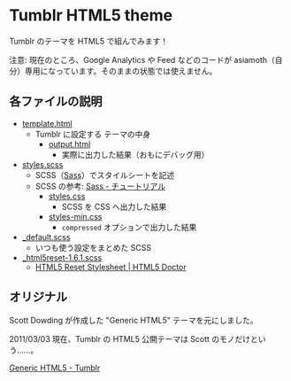 # Tumblr HTML5 theme

Tumblr のテーマを HTML5 で組んでみます！

注意: 現在のところ、Google Analytics や Feed などのコードが asiamoth（自分）専用になっています。そのままの状態では使えません。

## 各ファイルの説明

* <a href="https://github.com/asiamoth/Tumblr-HTML5-theme/blob/master/template.html">template.html</a>
    * Tumblr に設定する テーマの中身
        * <a href="https://github.com/asiamoth/Tumblr-HTML5-theme/blob/master/output.html">output.html</a>
            * 実際に出力した結果（おもにデバッグ用）
* <a href="https://github.com/asiamoth/Tumblr-HTML5-theme/blob/master/styles.scss">styles.scss</a>
    * SCSS（<a href="http://sass-lang.com/" title="Sass - Syntactically Awesome Stylesheets">Sass</a>）でスタイルシートを記述
    * SCSS の参考: <a href="http://hail2u.net/documents/sass-tutorial.html" title="Sass - チュートリアル">Sass - チュートリアル</a>
        * <a href="https://github.com/asiamoth/Tumblr-HTML5-theme/blob/master/styles.css">styles.css</a>
            * SCSS を CSS へ出力した結果
        * <a href="https://github.com/asiamoth/Tumblr-HTML5-theme/blob/master/styles-min.css">styles-min.css</a>
            * `compressed` オプションで出力した結果
* <a href="https://github.com/asiamoth/Tumblr-HTML5-theme/blob/master/_default.scss">_default.scss</a>
    * いつも使う設定をまとめた SCSS
* <a href="https://github.com/asiamoth/Tumblr-HTML5-theme/blob/master/_default.scss">_html5reset-1.6.1.scss</a>
    * <a href="http://html5doctor.com/html-5-reset-stylesheet/" title="HTML5 Reset Stylesheet | HTML5 Doctor">HTML5 Reset Stylesheet | HTML5 Doctor</a>


## オリジナル

Scott Dowding が作成した "Generic HTML5" テーマを元にしました。

2011/03/03 現在、Tumblr の HTML5 公開テーマは Scott のモノだけという……。

<a href="http://www.tumblr.com/theme/9731" title="Tumblr">Generic HTML5 - Tumblr</a>